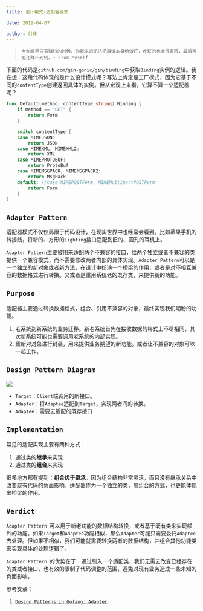 ```yaml
---
title: 设计模式-适配器模式

date: 2019-04-07

author: 付辉
---
```


> `当你眼里只有赚钱的时候，你就永远无法把事情本身给做好，收获的也会很有限，最后可能还赚不到钱。- From Myself`

下面的代码是`github.com/gin-gonic/gin/binding`中获取`Binding`实例的逻辑。我在想：这段代码体现的是什么设计模式呢？写法上肯定是工厂模式，因为它基于不同的`contentType`创建返回具体的实例。但从宏观上来看，它算不算一个适配器呢？

```go
func Default(method, contentType string) Binding {
	if method == "GET" {
		return Form
	}

	switch contentType {
	case MIMEJSON:
		return JSON
	case MIMEXML, MIMEXML2:
		return XML
	case MIMEPROTOBUF:
		return ProtoBuf
	case MIMEMSGPACK, MIMEMSGPACK2:
		return MsgPack
	default: //case MIMEPOSTForm, MIMEMultipartPOSTForm:
		return Form
	}
}
```

## `Adapter Pattern`

适配器模式不仅仅局限于代码设计，在现实世界中也经常会看到。比如苹果手机的转接线，将新的、方形的`Lighting`接口适配到旧的、圆孔的耳机上。

`Adapter Pattern`主要被用来适配两个不兼容的接口，给两个独立或者不兼容的类提供一个兼容模式，而不需要修改两者内部的具体实现。`Adapter Pattern`可以是一个独立的新对象或者新方法，在设计中扮演一个桥梁的作用，或者是对不相互兼容的数据格式进行转换。又或者是重用系统老的既存类，来提供新的功能。

## `Purpose`

适配器主要通过转换数据格式，组合、引用不兼容的对象，最终实现我们期盼的功能。

1. 老系统到新系统的业务迁移。新老系统首先在接收数据的格式上不尽相同，其次新系统可能也需要调用老系统的内部实现。
2. 重新对对象进行封装，用来提供业务期望的新功能。或者让不兼容的对象可以一起工作。

## `Design Pattern Diagram`

![](https://i.loli.net/2019/04/05/5ca701b84b63b.png)

- `Target`：`Client`端调用的新接口。
- `Adapter`：将`Adaptee`适配到`Target`，实现两者间的转换。
- `Adaptee`：需要去适配的既存接口

## `Implementation`

常见的适配实现主要有两种方式：

1. 通过类的**继承**来实现
2. 通过类的**组合**来实现

很多地方都有提到：**组合优于继承**。因为组合结构非常灵活，而且没有继承关系中改变既有代码的负面影响。适配器作为一个独立的类，用组合的方式，也更能体现出桥梁的作用。

## `Verdict`

`Adapter Pattern `可以用于新老功能的数据结构转换，或者基于既有类来实现额外的功能。如果`Target`和`Adaptee`功能相似，那么`Adapter`可能只需要委托`Adaptee`去处理。但如果不相似，我们可能就需要转换两者的数据结构，并组合其他功能类来实现具体的处理逻辑了。

`Adapter Pattern `的优势在于：通过引入一个适配类，我们无需去改变已经存在的类或者接口，也有效的限制了代码调整的范围，避免对现有业务造成一些未知的负面影响。

参考文章：



1. [`Design Patterns in Golang: Adapter`](<http://blog.ralch.com/tutorial/design-patterns/golang-adapter/>)

